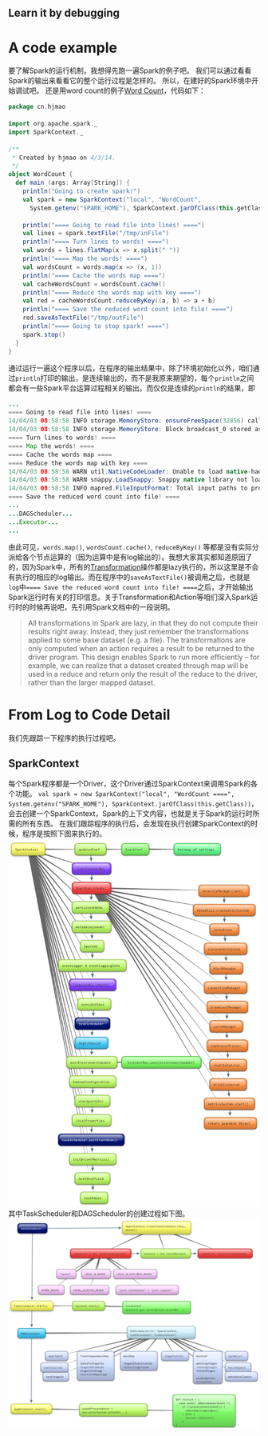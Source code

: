 Learn it by debugging
---------------------

# A code example
要了解Spark的运行机制，我想得先跑一遍Spark的例子吧。
我们可以通过看看Spark的输出来看看它的整个运行过程是怎样的。
所以，在建好的Spark环境中开始调试吧。
还是用word count的例子[Word Count](./WordCount.context.md)，代码如下：
``` scala
package cn.hjmao

import org.apache.spark._
import SparkContext._

/**
 * Created by hjmao on 4/3/14.
 */
object WordCount {
  def main (args: Array[String]) {
    println("Going to create spark!")
    val spark = new SparkContext("local", "WordCount",
      System.getenv("SPARK_HOME"), SparkContext.jarOfClass(this.getClass))

    println("==== Going to read file into lines! ====")
    val lines = spark.textFile("/tmp/inFile")
    println("==== Turn lines to words! ====")
    val words = lines.flatMap(x => x.split(" "))
    println("==== Map the words! ====")
    val wordsCount = words.map(x => (x, 1))
    println("==== Cache the words map ====")
    val cacheWordsCount = wordsCount.cache()
    println("==== Reduce the words map with key ====")
    val red = cacheWordsCount.reduceByKey((a, b) => a + b)
    println("==== Save the reduced word count into file! ====")
    red.saveAsTextFile("/tmp/outFile")
    println("==== Going to stop spark! ====")
    spark.stop()
  }
}
```

通过运行一遍这个程序以后，在程序的输出结果中，除了环境初始化以外，咱们通过`println`打印的输出，是连续输出的，而不是我原来期望的，每个`println`之间都会有一些Spark平台运算过程相关的输出。而仅仅是连续的`println`的结果，即
``` java
...
==== Going to read file into lines! ====
14/04/03 08:58:58 INFO storage.MemoryStore: ensureFreeSpace(32856) called with curMem=0, maxMem=1089365606
14/04/03 08:58:58 INFO storage.MemoryStore: Block broadcast_0 stored as values to memory (estimated size 32.1 KB, free 1038.9 MB)
==== Turn lines to words! ====
==== Map the words! ====
==== Cache the words map ====
==== Reduce the words map with key ====
14/04/03 08:58:58 WARN util.NativeCodeLoader: Unable to load native-hadoop library for your platform... using builtin-java classes where applicable
14/04/03 08:58:58 WARN snappy.LoadSnappy: Snappy native library not loaded
14/04/03 08:58:58 INFO mapred.FileInputFormat: Total input paths to process : 1
==== Save the reduced word count into file! ====
...
...DAGScheduler...
...Executor...
...
```
由此可见，`words.map()`, `wordsCount.cache()`, `reduceByKey()` 等都是没有实际分派给各个节点运算的（因为运算中是有log输出的）。我想大家其实都知道原因了的，因为Spark中，所有的[Transformation](http://spark.apache.org/docs/latest/scala-programming-guide.html#transformations)操作都是lazy执行的，所以这里是不会有执行的相应的log输出。而在程序中的`saveAsTextFile()`被调用之后，也就是`log`中`==== Save the reduced word count into file! ====`之后，才开始输出Spark运行时有关的打印信息。关于Transformation和Action等咱们深入Spark运行时的时候再说吧，先引用Spark文档中的一段说明。
> All transformations in Spark are lazy, in that they do not compute their results right away. Instead, they just remember the transformations applied to some base dataset (e.g. a file). The transformations are only computed when an action requires a result to be returned to the driver program. This design enables Spark to run more efficiently – for example, we can realize that a dataset created through map will be used in a reduce and return only the result of the reduce to the driver, rather than the larger mapped dataset.

# From Log to Code Detail
我们先跟踪一下程序的执行过程吧。

## SparkContext
每个Spark程序都是一个Driver，这个Driver通过SparkContext来调用Spark的各个功能。
`val spark = new SparkContext("local", "WordCount ====", System.getenv("SPARK_HOME"), SparkContext.jarOfClass(this.getClass))`，会去创建一个SparkContext，Spark的上下文内容，也就是关于Spark的运行时所需的所有东西。
在我们跟踪程序的执行后，会发现在执行创建SparkContext的时候，程序是按照下图来执行的。
![Spark Context creation](./img/mindmap/SparkContext.jpg)
其中TaskScheduler和DAGScheduler的创建过程如下图。
![Task and DAG Scheduler](./img/mindmap/scheduler.jpg)

